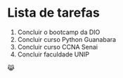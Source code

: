 # Lista de tarefas

1. Concluir o bootcamp da DIO
2. Concluir curso Python Guanabara
3. Concluir curso CCNA Senai
4. Concluir faculdade UNIP

:joy_cat:

